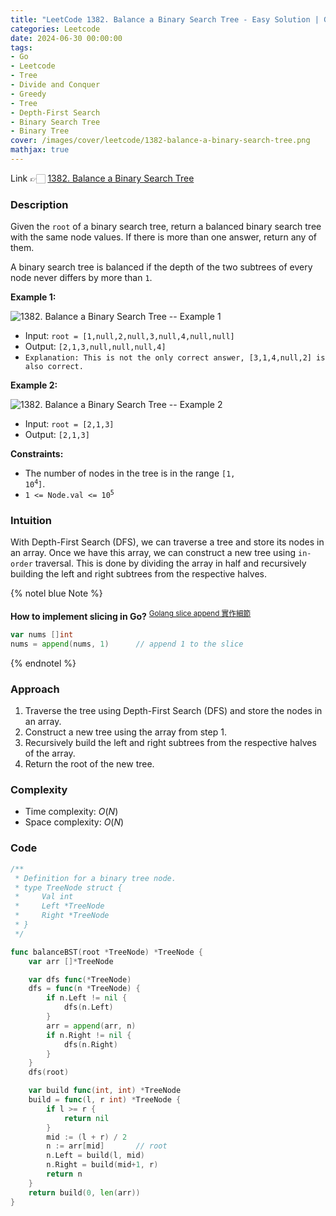 ```yaml
---
title: "LeetCode 1382. Balance a Binary Search Tree - Easy Solution | Go"
categories: Leetcode
date: 2024-06-30 00:00:00
tags: 
- Go
- Leetcode
- Tree
- Divide and Conquer
- Greedy
- Tree
- Depth-First Search
- Binary Search Tree
- Binary Tree
cover: /images/cover/leetcode/1382-balance-a-binary-search-tree.png
mathjax: true
---
```


Link 👉🏻 [1382. Balance a Binary Search Tree](https://leetcode.com/problems/balance-a-binary-search-tree/)

### Description

Given the `root` of a binary search tree, return a balanced binary search tree with the same node values. If there is more than one answer, return any of them.

A binary search tree is balanced if the depth of the two subtrees of every node never differs by more than `1`.

**Example 1:**

![1382. Balance a Binary Search Tree -- Example 1](https://assets.leetcode.com/uploads/2021/08/10/balance1-tree.jpg)

- Input: `root = [1,null,2,null,3,null,4,null,null]`
- Output: `[2,1,3,null,null,null,4]`
- `Explanation: This is not the only correct answer, [3,1,4,null,2] is also correct.`

**Example 2:**

![1382. Balance a Binary Search Tree -- Example 2](https://assets.leetcode.com/uploads/2021/08/10/balanced2-tree.jpg)

- Input: `root = [2,1,3]`
- Output: `[2,1,3]`
 
**Constraints:**

- The number of nodes in the tree is in the range <code>[1, 10<sup>4</sup>]</code>.
- <code>1 <= Node.val <= 10<sup>5</sup></code>


### Intuition

With Depth-First Search (DFS), we can traverse a tree and store its nodes in an array. Once we have this array, we can construct a new tree using `in-order` traversal. This is done by dividing the array in half and recursively building the left and right subtrees from the respective halves.

{% notel blue Note %}

**How to implement slicing in Go?** <sup><a href="https://yushuanhsieh.github.io/post/2021-12-29-golang-slice-append/" target="_blank">Golang slice append 實作細節</a></sup>

```go
var nums []int
nums = append(nums, 1)		// append 1 to the slice
```

{% endnotel %}

### Approach

1. Traverse the tree using Depth-First Search (DFS) and store the nodes in an array.
2. Construct a new tree using the array from step 1.
3. Recursively build the left and right subtrees from the respective halves of the array.
4. Return the root of the new tree.

### Complexity

- Time complexity: $O(N)$
- Space complexity: $O(N)$

### Code

```go
/**
 * Definition for a binary tree node.
 * type TreeNode struct {
 *     Val int
 *     Left *TreeNode
 *     Right *TreeNode
 * }
 */

func balanceBST(root *TreeNode) *TreeNode {
	var arr []*TreeNode

	var dfs func(*TreeNode)
	dfs = func(n *TreeNode) {
		if n.Left != nil {
			dfs(n.Left)
		}
		arr = append(arr, n)
		if n.Right != nil {
			dfs(n.Right)
		}
	}
	dfs(root)

	var build func(int, int) *TreeNode
	build = func(l, r int) *TreeNode {
		if l >= r {
			return nil
		}
		mid := (l + r) / 2
		n := arr[mid]		// root
		n.Left = build(l, mid)
		n.Right = build(mid+1, r)
		return n
	}
	return build(0, len(arr))
}
```
